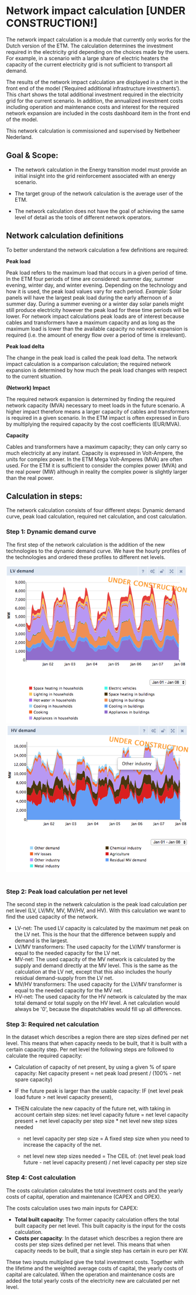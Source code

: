 # Network impact calculation [UNDER CONSTRUCTION!]

The network impact calculation is a module that currently only works for the Dutch version of the ETM. The calculation determines the investment required in the electricity grid depending on the choices made by the users. For example, in a scenario with a large share of electric heaters the capacity of the current electricity grid is not sufficient to transport all demand.

The results of the network impact calculation are displayed in a chart in the front end of the model (‘Required additional infrastructure investments’). This chart shows the total additional investment required in the electricity grid for the current scenario. In addition, the annualized investment costs including operation and maintenance costs and interest for the required network expansion are  included in the costs dashboard item in the front end of the model.

This network calculation is commissioned and supervised by Netbeheer Nederland.

## Goal & Scope:
*	The network calculation in the Energy transition model must provide an initial insight into the grid reinforcement associated with an energy scenario.

*	The target group of the network calculation is the average user of the ETM.

*	The network calculation does not have the goal of achieving the same level of detail as the tools of different network operators.

Network calculation definitions
-------------------------------

To better understand the network calculation a few definitions are required:

**Peak load**

Peak load refers to the maximum load that occurs in a given period of time. In the ETM four periods of time are considered: summer day, summer evening, winter day, and winter evening. Depending on the technology and how it is used, the peak load values vary for each period. *Example*: Solar panels will have the largest peak load during the early afternoon of a summer day. During a summer evening or a winter day solar panels might still produce electricity however the peak load for these time periods will be lower. For network impact calculations peak loads are of interest because cables and transformers have a maximum capacity and as long as the maximum load is lower than the available capacity no network expansion is required (i.e. the amount of energy flow over a period of time is irrelevant).

**Peak load delta**

The change in the peak load is called the peak load delta. The network impact calculation is a comparison calculation; the required network expansion is determined by how much the peak load changes with respect to the current situation.

**(Network) Impact**

The required network expansion is determined by finding the required network capacity (MVA) necessary to meet loads in the future scenario. A higher impact therefore means a larger capacity of cables and transformers is required in a given scenario. In the ETM impact is often expressed in Euro by multiplying the required capacity by the cost coefficients (EUR/MVA).

**Capacity**

Cables and transformers have a maximum capacity; they can only carry so much electricity at any instant. Capacity is expressed in Volt-Ampere, the units for complex power. In the ETM Mega Volt-Amperes (MVA) are often used. For the ETM it is sufficient to consider the complex power (MVA) and the real power (MW) although in reality the complex power is slightly larger than the real power.


## Calculation in steps:
The network calculation consists of four different steps: Dynamic demand curve, peak load calculation, required net calculation, and cost calculation. 

### Step 1: Dynamic demand curve
The first step of the network calculation is the addition of the new technologies to the dynamic demand curve. We have the hourly profiles of the technologies and ordered these profiles to different net levels. 

![](../images/dynamic_demand_lv.jpg " dynamic_demand_lv.jpg")
![](../images/dynamic_demand_hv.jpg " dynamic_demand_hv")
 
### Step 2: Peak load calculation per net level
The second step in the netwerk calculation is the peak load calculation per net level (LV, LV/MV, MV, MV/HV, and HV). With this calculation we want to find the used capacity of the network.

*	LV-net: The used LV capacity is calculated by the maximum net peak on the LV net. This is the hour that the difference between supply and demand is the largest.
*	LV/MV transformers: The used capacity for the LV/MV transformer is equal to the needed capacity for the LV net.
*	MV-net: The used capacity of the MV network is calculated by the supply and demand directly at the MV level. This is the same as the calculation at the LV net, except that this also includes the hourly residual demand-supply from the LV net.  
*	MV/HV transformers: The used capacity for the LV/MV transformer is equal to the needed capacity for the MV net.
*	HV-net: The used capacity for the HV network is calculated by the max total demand or total supply on the HV level. A net calculation would always be '0', because the dispatchables would fill up all differences.


### Step 3: Required net calculation
In the dataset which describes a region there are step sizes defined per net level. This means that when capacity needs to be built, that it is built with a certain capacity step. Per net level the following steps are followed to calculate the required capacity: 

*	Calculation of capacity of net present, by using a given % of spare capacity:
Net capacity present = net peak load present / (100% - net spare capacity)

*	IF the future peak is larger than the usable capacity:
IF (net level peak load future > net level capacity present),

*	THEN calculate the new capacity of the future net, with taking in account certain step sizes: 
net level capacity future = net level capacity present + net level capacity per step size * net level new step sizes needed

	* net level capacity per step size = A fixed step size when you need to increase the capacity of the net. 

	* net level new step sizes needed = The CEIL of: (net level peak load future - net level capacity present) / net level capacity per step size

### Step 4: Cost calculation
The costs calculation calculates the total investment costs and the yearly costs of capital, operation and maintenance (CAPEX and OPEX).

The costs calculation uses two main inputs for CAPEX: 
*	**Total built capacity**: The former capacity calculation offers the total built capacity per net level. This built capacity is the input for the costs calculation.
*	**Costs per capacity**: In the dataset which describes a region there are costs per step sizes defined per net level. This means that when capacity needs to be built, that a single step has certain in euro per KW.

These two inputs multiplied give the total investment costs. Together with the lifetime and the weighted average costs of capital, the yearly costs of capital are calculated. When the operation and maintenance costs are added the total yearly costs of the electricity new are calculated per net level. 

